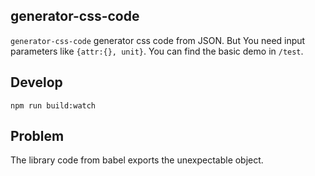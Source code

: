 ## generator-css-code
`generator-css-code` generator css code from JSON.
But You need input parameters like `{attr:{}, unit}`.
You can find the basic demo in `/test`.

## Develop
```
npm run build:watch
```

## Problem
The library code from babel exports the unexpectable object.


